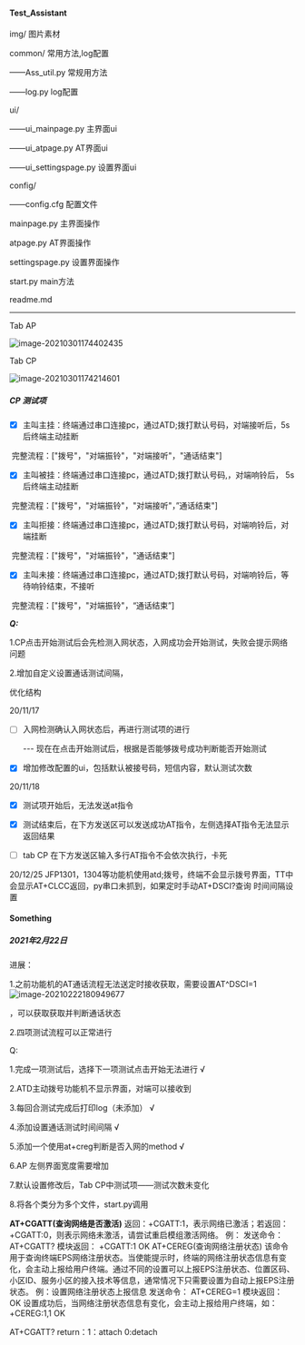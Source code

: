 #### Test_Assistant



img/   图片素材

common/  常用方法,log配置

——Ass_util.py  常规用方法

——log.py log配置

ui/

——ui_mainpage.py   主界面ui

——ui_atpage.py   AT界面ui

——ui_settingspage.py   设置界面ui

config/

——config.cfg 配置文件

mainpage.py 主界面操作

atpage.py  AT界面操作

settingspage.py  设置界面操作

start.py   main方法

readme.md

---

Tab AP

![image-20210301174402435](D:\ihblu\wyrepo\Test_Assistant\readme.assets\image-20210301174402435.png)

Tab CP

![image-20210301174214601](D:\ihblu\wyrepo\Test_Assistant\readme.assets\image-20210301174214601.png)

##### CP 测试项

- [x] 主叫主挂：终端通过串口连接pc，通过ATD;拨打默认号码，对端接听后，5s后终端主动挂断

​					完整流程：["拨号"，"对端振铃"，"对端接听"，"通话结束"]

- [x] 主叫被挂：终端通过串口连接pc，通过ATD;拨打默认号码,，对端响铃后， 5s后终端主动挂断

​					完整流程：["拨号"，"对端振铃"，"对端接听"，”通话结束"]

- [x] 主叫拒接：终端通过串口连接pc，通过ATD;拨打默认号码，对端响铃后，对端挂断

​					完整流程：["拨号"，"对端振铃"，"通话结束"]

- [x] 主叫未接：终端通过串口连接pc，通过ATD;拨打默认号码，对端响铃后，等待响铃结束，不接听

​					完整流程：["拨号"，"对端振铃"，“通话结束”]




 ***Q:***



1.CP点击开始测试后会先检测入网状态，入网成功会开始测试，失败会提示网络问题

2.增加自定义设置通话测试间隔，

优化结构

20/11/17

- [ ] 入网检测确认入网状态后，再进行测试项的进行

  --- 现在在点击开始测试后，根据是否能够拨号成功判断能否开始测试

- [x] 增加修改配置的ui，包括默认被接号码，短信内容，默认测试次数



20/11/18

- [x] 测试项开始后，无法发送at指令

- [x] 测试结束后，在下方发送区可以发送成功AT指令，左侧选择AT指令无法显示返回结果

- [ ] tab CP 在下方发送区输入多行AT指令不会依次执行，卡死



20/12/25
JFP1301，1304等功能机使用atd;拨号，终端不会显示拨号界面，TT中会显示AT+CLCC返回，py串口未抓到，如果定时手动AT+DSCI?查询
时间间隔设置





#### Something

##### 2021年2月22日

进展：

1.之前功能机的AT通话流程无法送定时接收获取，需要设置AT^DSCI=1![image-20210222180949677](C:\Users\wangyanlin\AppData\Roaming\Typora\typora-user-images\image-20210222180949677.png)

，可以获取获取并判断通话状态

2.四项测试流程可以正常进行



Q:

1.完成一项测试后，选择下一项测试点击开始无法进行    √

2.ATD主动拨号功能机不显示界面，对端可以接收到

3.每回合测试完成后打印log（未添加） √

4.添加设置通话测试时间间隔  √

5.添加一个使用at+creg判断是否入网的method  √

6.AP 左侧界面宽度需要增加

7.默认设置修改后，Tab CP中测试项——测试次数未变化 

8.将各个类分为多个文件，start.py调用  



**AT+CGATT(查询网络是否激活)** 返回：+CGATT:1，表示网络已激活；若返回：+CGATT:0，则表示网络未激活，请尝试重启模组激活网络。 例： 发送命令： AT+CGATT? 模块返回： +CGATT:1 OK  AT+CEREG(查询网络注册状态) 该命令用于查询终端EPS网络注册状态。当使能提示时，终端的网络注册状态信息有变化，会主动上报给用户终端。通过不同的设置可以上报EPS注册状态、位置区码、小区ID、服务小区的接入技术等信息，通常情况下只需要设置为自动上报EPS注册状态。 例：设置网络注册状态上报信息 发送命令： AT+CEREG=1 模块返回： OK 设置成功后，当网络注册状态信息有变化，会主动上报给用户终端，如： +CEREG:1,1 OK 

AT+CGATT?   return：1：attach  0:detach
